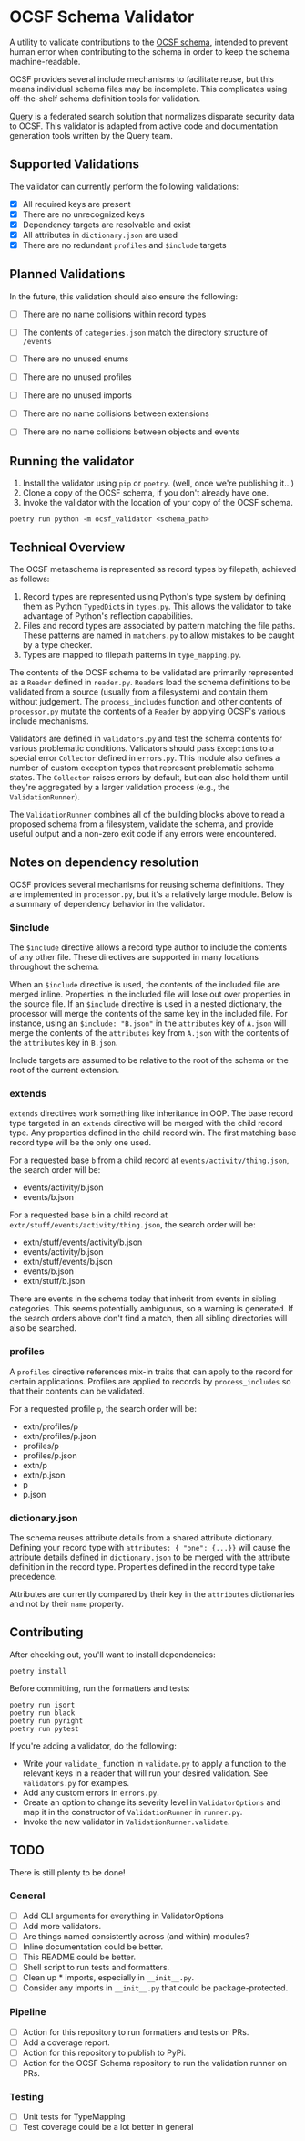 # OCSF Schema Validator

A utility to validate contributions to the [OCSF
schema](https://github.com/ocsf/ocsf-schema), intended to prevent human error
when contributing to the schema in order to keep the schema machine-readable.

OCSF provides several include mechanisms to facilitate reuse, but this means
individual schema files may be incomplete. This complicates using off-the-shelf
schema definition tools for validation.

[Query](https://www.query.ai) is a federated search solution that normalizes
disparate security data to OCSF. This validator is adapted from active code and
documentation generation tools written by the Query team.


## Supported Validations

The validator can currently perform the following validations:

 - [X] All required keys are present
 - [X] There are no unrecognized keys
 - [X] Dependency targets are resolvable and exist
 - [X] All attributes in `dictionary.json` are used
 - [X] There are no redundant `profiles` and `$include` targets

## Planned Validations

In the future, this validation should also ensure the following:

 - [ ] There are no name collisions within record types
 - [ ] The contents of `categories.json` match the directory structure of `/events`
 - [ ] There are no unused enums
 - [ ] There are no unused profiles
 - [ ] There are no unused imports
 - [ ] There are no name collisions between extensions
 - [ ] There are no name collisions between objects and events


## Running the validator

1. Install the validator using `pip` or `poetry`. (well, once we're publishing it...)
2. Clone a copy of the OCSF schema, if you don't already have one.
3. Invoke the validator with the location of your copy of the OCSF schema.

```
poetry run python -m ocsf_validator <schema_path>
```

## Technical Overview

The OCSF metaschema is represented as record types by filepath, achieved as follows:

 1. Record types are represented using Python's type system by defining them as Python `TypedDict`s in `types.py`. This allows the validator to take advantage of Python's reflection capabilities.
 2. Files and record types are associated by pattern matching the file paths. These patterns are named in `matchers.py` to allow mistakes to be caught by a type checker.
 3. Types are mapped to filepath patterns in `type_mapping.py`.

The contents of the OCSF schema to be validated are primarily represented as a `Reader` defined in `reader.py`. `Reader`s load the schema definitions to be validated from a source (usually from a filesystem) and contain them without judgement. The `process_includes` function and other contents of `processor.py` mutate the contents of a `Reader` by applying OCSF's various include mechanisms.

Validators are defined in `validators.py` and test the schema contents for various problematic conditions. Validators should pass `Exception`s to a special error `Collector` defined in `errors.py`. This module also defines a number of custom exception types that represent problematic schema states. The `Collector` raises errors by default, but can also hold them until they're aggregated by a larger validation process (e.g., the `ValidationRunner`).

The `ValidationRunner` combines all of the building blocks above to read a proposed schema from a filesystem, validate the schema, and provide useful output and a non-zero exit code if any errors were encountered.


## Notes on dependency resolution

OCSF provides several mechanisms for reusing schema definitions. They are implemented in `processor.py`, but it's a relatively large module. Below is a summary of dependency behavior in the validator.


### $include

The `$include` directive allows a record type author to include the contents of any other file. These directives are supported in many locations throughout the schema.

When an `$include` directive is used, the contents of the included file are merged inline. Properties in the included file will lose out over properties in the source file. If an `$include` directive is used in a nested dictionary, the processor will merge the contents of the same key in the included file. For instance, using an `$include: "B.json"` in the `attributes` key of `A.json` will merge the contents of the `attributes` key from `A.json` with the contents of the `attributes` key in `B.json`.

Include targets are assumed to be relative to the root of the schema or the root of the current extension.


### extends

`extends` directives work something like inheritance in OOP. The base record type targeted in an `extends` directive will be merged with the child record type. Any properties defined in the child record win. The first matching base record type will be the only one used.

For a requested base `b` from a child record at `events/activity/thing.json`, the search order will be:

- events/activity/b.json
- events/b.json

For a requested base `b` in a child record at `extn/stuff/events/activity/thing.json`, the search order will be:

- extn/stuff/events/activity/b.json
- events/activity/b.json
- extn/stuff/events/b.json
- events/b.json
- extn/stuff/b.json

There are events in the schema today that inherit from events in sibling categories. This seems potentially ambiguous, so a warning is generated. If the search orders above don't find a match, then all sibling directories will also be searched.


### profiles

A `profiles` directive references mix-in traits that can apply to the record for certain applications. Profiles are applied to records by `process_includes` so that their contents can be validated.


For a requested profile `p`, the search order will be:

- extn/profiles/p
- extn/profiles/p.json
- profiles/p
- profiles/p.json
- extn/p
- extn/p.json
- p
- p.json


### dictionary.json

The schema reuses attribute details from a shared attribute dictionary. Defining your record type with `attributes: { "one": {...}}` will cause the attribute details defined in `dictionary.json` to be merged with the attribute definition in the record type. Properties defined in the record type take precedence.

Attributes are currently compared by their key in the `attributes` dictionaries and not by their `name` property.


## Contributing

After checking out, you'll want to install dependencies:
```
poetry install
```

Before committing, run the formatters and tests:
```
poetry run isort
poetry run black
poetry run pyright
poetry run pytest
```

If you're adding a validator, do the following:
 - Write your `validate_` function in `validate.py` to apply a function to the relevant keys in a reader that will run your desired validation. See `validators.py` for examples.
 - Add any custom errors in `errors.py`.
 - Create an option to change its severity level in `ValidatorOptions` and map it in the constructor of `ValidationRunner` in `runner.py`.
 - Invoke the new validator in `ValidationRunner.validate`.


## TODO

There is still plenty to be done!

### General

 - [ ] Add CLI arguments for everything in ValidatorOptions
 - [ ] Add more validators.
 - [ ] Are things named consistently across (and within) modules?
 - [ ] Inline documentation could be better.
 - [ ] This README could be better.
 - [ ] Shell script to run tests and formatters.
 - [ ] Clean up * imports, especially in `__init__.py`.
 - [ ] Consider any imports in `__init__.py` that could be package-protected.

### Pipeline

 - [ ] Action for this repository to run formatters and tests on PRs.
 - [ ] Add a coverage report.
 - [ ] Action for this repository to publish to PyPi.
 - [ ] Action for the OCSF Schema repository to run the validation runner on PRs.

### Testing

 - [ ] Unit tests for TypeMapping
 - [ ] Test coverage could be a lot better in general
